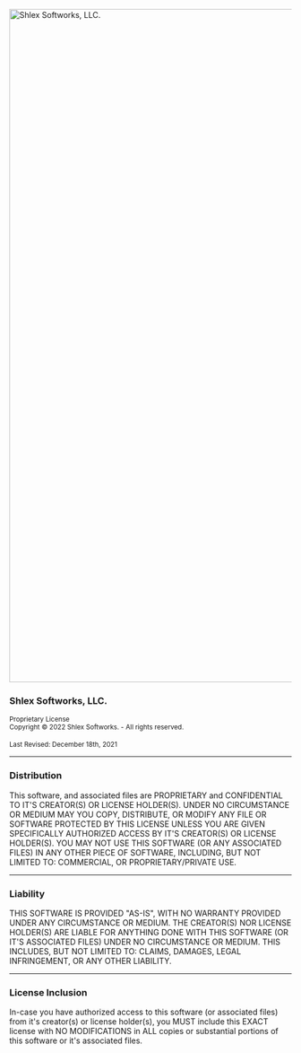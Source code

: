 <img width="1200" height="1200" src="https://i.imgur.com/ZI4157M.png" alt="Shlex Softworks, LLC."> <br />
<h3>Shlex Softworks, LLC.</h3>
<sup>Proprietary License</sup> <br />
<sup>Copyright © 2022 Shlex Softworks. - All rights reserved.</sup> <br /> <br />
<sup>Last Revised: December 18th, 2021</sup>

___

### Distribution
This software, and associated files are PROPRIETARY and CONFIDENTIAL TO IT'S CREATOR(S) OR LICENSE HOLDER(S). UNDER NO CIRCUMSTANCE OR MEDIUM MAY YOU COPY, DISTRIBUTE, OR MODIFY ANY FILE OR SOFTWARE PROTECTED BY THIS LICENSE UNLESS YOU ARE GIVEN SPECIFICALLY AUTHORIZED ACCESS BY IT'S CREATOR(S) OR LICENSE HOLDER(S). YOU MAY NOT USE THIS SOFTWARE (OR ANY ASSOCIATED FILES) IN ANY OTHER PIECE OF SOFTWARE, INCLUDING, BUT NOT LIMITED TO: COMMERCIAL, OR PROPRIETARY/PRIVATE USE.

___

### Liability
THIS SOFTWARE IS PROVIDED "AS-IS", WITH NO WARRANTY PROVIDED UNDER ANY CIRCUMSTANCE OR MEDIUM. THE CREATOR(S) NOR LICENSE HOLDER(S) ARE LIABLE FOR ANYTHING DONE WITH THIS SOFTWARE (OR IT'S ASSOCIATED FILES) UNDER NO CIRCUMSTANCE OR MEDIUM. THIS INCLUDES, BUT NOT LIMITED TO: CLAIMS, DAMAGES, LEGAL INFRINGEMENT, OR ANY OTHER LIABILITY.

___

### License Inclusion
In-case you have authorized access to this software (or associated files) from it's creator(s) or license holder(s), you MUST include this EXACT license with NO MODIFICATIONS in ALL copies or substantial portions of this software or it's associated files.
